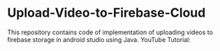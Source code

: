 # Upload-Video-to-Firebase-Cloud
This repository contains code of implementation of uploading videos to firebase storage in android studio using Java. YouTube Tutorial:
